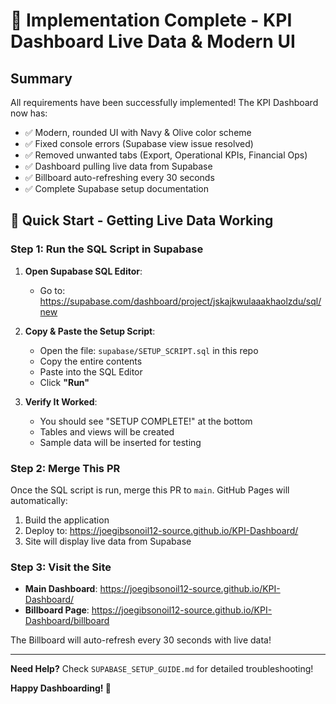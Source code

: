 # 🎉 Implementation Complete - KPI Dashboard Live Data & Modern UI

## Summary

All requirements have been successfully implemented! The KPI Dashboard now has:
- ✅ Modern, rounded UI with Navy & Olive color scheme
- ✅ Fixed console errors (Supabase view issue resolved)
- ✅ Removed unwanted tabs (Export, Operational KPIs, Financial Ops)
- ✅ Dashboard pulling live data from Supabase
- ✅ Billboard auto-refreshing every 30 seconds
- ✅ Complete Supabase setup documentation

## 🚀 Quick Start - Getting Live Data Working

### Step 1: Run the SQL Script in Supabase

1. **Open Supabase SQL Editor**:
   - Go to: https://supabase.com/dashboard/project/jskajkwulaaakhaolzdu/sql/new

2. **Copy & Paste the Setup Script**:
   - Open the file: `supabase/SETUP_SCRIPT.sql` in this repo
   - Copy the entire contents
   - Paste into the SQL Editor
   - Click **"Run"**

3. **Verify It Worked**:
   - You should see "SETUP COMPLETE!" at the bottom
   - Tables and views will be created
   - Sample data will be inserted for testing

### Step 2: Merge This PR

Once the SQL script is run, merge this PR to `main`. GitHub Pages will automatically:
1. Build the application
2. Deploy to: https://joegibsonoil12-source.github.io/KPI-Dashboard/
3. Site will display live data from Supabase

### Step 3: Visit the Site

- **Main Dashboard**: https://joegibsonoil12-source.github.io/KPI-Dashboard/
- **Billboard Page**: https://joegibsonoil12-source.github.io/KPI-Dashboard/billboard

The Billboard will auto-refresh every 30 seconds with live data!

---

**Need Help?** Check `SUPABASE_SETUP_GUIDE.md` for detailed troubleshooting!

**Happy Dashboarding! 🎉**
